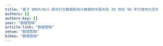 ```yaml
---
title: "基于 DMSP/OLS 夜间灯光数据和统计数据的中国大陆 20 世纪 90 年代城市化空间过程重建研究"
authors: []
authors-key: []
year: "数据暂缺"
article-link: "数据暂缺"
venue: "数据暂缺"
bibex: "数据暂缺"
---
```

